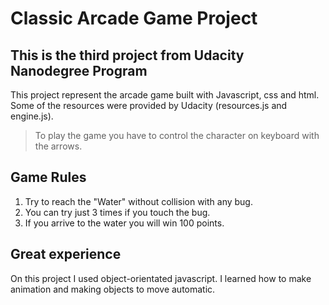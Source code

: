 # Classic Arcade Game Project

## This is the third project from Udacity Nanodegree Program
This project represent the arcade game built with Javascript, css and html. Some of the resources were provided by Udacity (resources.js and engine.js).

> To play the game you have to control the character on keyboard with the arrows.

## Game Rules
1. Try to reach the "Water" without collision with any bug.
2. You can try just 3 times if you touch the bug.
3. If you arrive to the water you will win 100 points.

## Great experience
On this project I used object-orientated javascript. I learned how to make animation and making objects to move automatic.